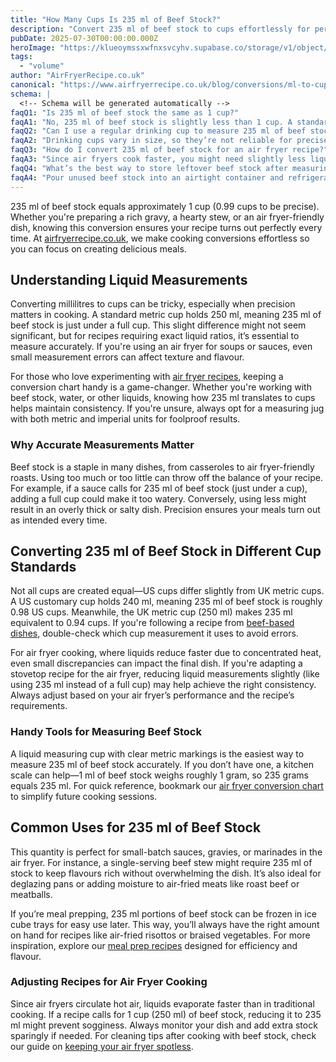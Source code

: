 ```yaml
---
title: "How Many Cups Is 235 ml of Beef Stock?"
description: "Convert 235 ml of beef stock to cups effortlessly for perfect recipes. Get precise measurements for cooking and baking in seconds!"
pubDate: 2025-07-30T00:00:00.000Z
heroImage: "https://klueoymssxwfnxsvcyhv.supabase.co/storage/v1/object/public/Shmucket/how-many-cups-is-235-ml-of-beef-stock.webp"
tags:
  - "volume"
author: "AirFryerRecipe.co.uk"
canonical: "https://www.airfryerrecipe.co.uk/blog/conversions/ml-to-cups/how-many-cups-is-235-ml-of-beef-stock"
schema: |
  <!-- Schema will be generated automatically -->
faqQ1: "Is 235 ml of beef stock the same as 1 cup?"
faqA1: "No, 235 ml of beef stock is slightly less than 1 cup. A standard metric cup holds 250 ml, so 235 ml equals roughly 0.94 cups. In US measurements, it’s about 0.98 cups (since a US cup is 240 ml)."
faqQ2: "Can I use a regular drinking cup to measure 235 ml of beef stock?"
faqA2: "Drinking cups vary in size, so they’re not reliable for precise measurements. For accuracy, use a liquid measuring cup with metric markings or a kitchen scale (235 grams = 235 ml)."
faqQ3: "How do I convert 235 ml of beef stock for an air fryer recipe?"
faqA3: "Since air fryers cook faster, you might need slightly less liquid. If a recipe calls for 250 ml (1 cup), try 235 ml instead. Adjust based on your air fryer’s performance and the dish’s consistency."
faqQ4: "What’s the best way to store leftover beef stock after measuring 235 ml?"
faqA4: "Pour unused beef stock into an airtight container and refrigerate for up to 3 days. For longer storage, freeze it in ice cube trays—each cube is roughly 30 ml, so you can thaw only what you need."
---
```

<p>235 ml of beef stock equals approximately 1 cup (0.99 cups to be precise). Whether you're preparing a rich gravy, a hearty stew, or an air fryer-friendly dish, knowing this conversion ensures your recipe turns out perfectly every time. At <a href=https://www.airfryerrecipe.co.uk>airfryerrecipe.co.uk</a>, we make cooking conversions effortless so you can focus on creating delicious meals.</p>  

<h2>Understanding Liquid Measurements</h2>  
<p>Converting millilitres to cups can be tricky, especially when precision matters in cooking. A standard metric cup holds 250 ml, meaning 235 ml of beef stock is just under a full cup. This slight difference might not seem significant, but for recipes requiring exact liquid ratios, it’s essential to measure accurately. If you're using an air fryer for soups or sauces, even small measurement errors can affect texture and flavour.</p>  

<p>For those who love experimenting with <a href=https://www.airfryerrecipe.co.uk/recipes>air fryer recipes</a>, keeping a conversion chart handy is a game-changer. Whether you're working with beef stock, water, or other liquids, knowing how 235 ml translates to cups helps maintain consistency. If you're unsure, always opt for a measuring jug with both metric and imperial units for foolproof results.</p>  

<h3>Why Accurate Measurements Matter</h3>  
<p>Beef stock is a staple in many dishes, from casseroles to air fryer-friendly roasts. Using too much or too little can throw off the balance of your recipe. For example, if a sauce calls for 235 ml of beef stock (just under a cup), adding a full cup could make it too watery. Conversely, using less might result in an overly thick or salty dish. Precision ensures your meals turn out as intended every time.</p>  

<h2>Converting 235 ml of Beef Stock in Different Cup Standards</h2>  
<p>Not all cups are created equal—US cups differ slightly from UK metric cups. A US customary cup holds 240 ml, meaning 235 ml of beef stock is roughly 0.98 US cups. Meanwhile, the UK metric cup (250 ml) makes 235 ml equivalent to 0.94 cups. If you're following a recipe from <a href=https://www.airfryerrecipe.co.uk/recipe-category/beef>beef-based dishes</a>, double-check which cup measurement it uses to avoid errors.</p>  

<p>For air fryer cooking, where liquids reduce faster due to concentrated heat, even small discrepancies can impact the final dish. If you're adapting a stovetop recipe for the air fryer, reducing liquid measurements slightly (like using 235 ml instead of a full cup) may help achieve the right consistency. Always adjust based on your air fryer’s performance and the recipe’s requirements.</p>  

<h3>Handy Tools for Measuring Beef Stock</h3>  
<p>A liquid measuring cup with clear metric markings is the easiest way to measure 235 ml of beef stock accurately. If you don’t have one, a kitchen scale can help—1 ml of beef stock weighs roughly 1 gram, so 235 grams equals 235 ml. For quick reference, bookmark our <a href=https://www.airfryerrecipe.co.uk/air-fryer-conversion-chart>air fryer conversion chart</a> to simplify future cooking sessions.</p>  

<h2>Common Uses for 235 ml of Beef Stock</h2>  
<p>This quantity is perfect for small-batch sauces, gravies, or marinades in the air fryer. For instance, a single-serving beef stew might require 235 ml of stock to keep flavours rich without overwhelming the dish. It’s also ideal for deglazing pans or adding moisture to air-fried meats like roast beef or meatballs.</p>  

<p>If you’re meal prepping, 235 ml portions of beef stock can be frozen in ice cube trays for easy use later. This way, you’ll always have the right amount on hand for recipes like air-fried risottos or braised vegetables. For more inspiration, explore our <a href=https://www.airfryerrecipe.co.uk/recipe-category/meal-prep>meal prep recipes</a> designed for efficiency and flavour.</p>  

<h3>Adjusting Recipes for Air Fryer Cooking</h3>  
<p>Since air fryers circulate hot air, liquids evaporate faster than in traditional cooking. If a recipe calls for 1 cup (250 ml) of beef stock, reducing it to 235 ml might prevent sogginess. Always monitor your dish and add extra stock sparingly if needed. For cleaning tips after cooking with beef stock, check our guide on <a href=https://www.airfryerrecipe.co.uk/air-fryer-cleaner>keeping your air fryer spotless</a>.</p>
